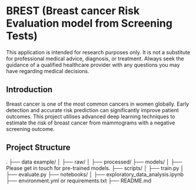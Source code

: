 # BREST (Breast cancer Risk Evaluation model from Screening Tests)
This application is intended for research purposes only. It is not a substitute for professional medical advice, diagnosis, or treatment. Always seek the guidance of a qualified healthcare provider with any questions you may have regarding medical decisions.

## Introduction
Breast cancer is one of the most common cancers in women globally. Early detection and accurate risk prediction can significantly improve patient outcomes. This project utilises advanced deep learning techniques to estimate the risk of breast cancer from mammograms with a negative screening outcome.

## Project Structure
.
├── data example/
│   ├── raw/
│   ├── processed/
├── models/
│   ├── Please get in touch for pre-trained models.
├── scripts/
│   ├── train.py
│   ├── evaluate.py
├── notebooks/
│   ├── exploratory_data_analysis.ipynb
├── environment.yml or requirements.txt
├── README.md
